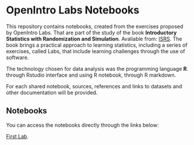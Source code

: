 OpenIntro Labs Notebooks
========================
This repository contains notebooks, created from the exercises proposed by OpenIntro Labs. That are part of the study of the book **Introductory Statistics with Randomization and Simulation**. Avaliable from: [ISRS](https://www.openintro.org/book/isrs/). The book brings a practical approach to learning statistics, including a series of exercises, called Labs, that include learning challenges through the use of software.

The technology chosen for data analysis was the programming language **R**. through Rstudio interface and
using R notebook, through R markdown.

For each shared notebook, sources, references and links to datasets and other documentation will be provided.

## Notebooks ##
You can access the notebooks directly through the links below:

[First Lab](https://).
